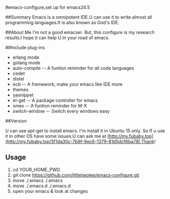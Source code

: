 #emacs-configure,set up for emacs24.5

##Summary
Emacs is a omnipotent IDE.U can use it to write almost all programming languages.It is also known as God's IDE.

##About Me
I'm not a good emacser. But, this configure is my research results.I hope it can help U in your road of emacs. 

##Include plug-ins

* erlang mode
* golang mode
* auto-compile -- A funtion reminder for all code languages
* cedet
* distel
* ecb -- A framework, make your emacs like IDE more
* themes 
* yasnippet 
* el-get -- A package controller for emacs
* smex -- A funtion reminder for M-X
* switch-window -- Switch every windows easy

##Version
 
U can use apt-get to install emacs. I'm install it in Ubuntu 15 only. So If u use it in other OS have some issues.U can ask me at [http://my.fubaby.top](http://my.fubaby.top/5f1da30c-7b9f-9ec6-1379-81d5dcf6ba78).Thank!

## Usage

1. cd YOUR_HOME_PWD
2. git clone https://github.com/littletwolee/emacs-configure.git
3. move ./.emacs ./.emacs
4. move ./.emacs.d ./.emacs.d
5. open your emacs & look at changes
